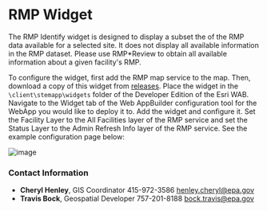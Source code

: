 # RMP Widget

The RMP Identify widget is designed to display a subset the of the RMP data available for a selected site.  It does not display all available information in the RMP dataset.  Please use RMP*Review to obtain all available information about a given facility's RMP.

To configure the widget, first add the RMP map service to the map. Then, download a copy of this widget from <a href="https://github.com/USEPA/R9-Widgets/releases/tag/RMP_v1">releases</a>. Place the widget in the `\client\stemapp\widgets` folder of the Developer Edition of the Esri WAB. Navigate to the Widget tab of the Web AppBuilder configuration tool for the WebApp you would like to deploy it to. Add the widget and configure it. Set the Facility Layer to the All Facilities layer of the RMP service and set the Status Layer to the Admin Refresh Info layer of the RMP service. See the example configuration page below:

![image](https://user-images.githubusercontent.com/4040295/44279060-f17efb80-a204-11e8-9c25-947122daaf69.png)


### Contact Information

* **Cheryl Henley**, GIS Coordinator 415-972-3586 henley.cheryl@epa.gov
* **Travis Bock**, Geospatial Developer 757-201-8188 bock.travis@epa.gov
